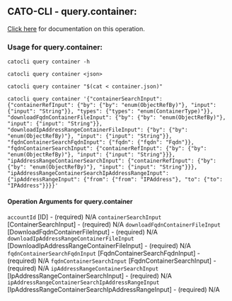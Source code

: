 
## CATO-CLI - query.container:
[Click here](https://api.catonetworks.com/documentation/#query-container) for documentation on this operation.

### Usage for query.container:

`catocli query container -h`

`catocli query container <json>`

`catocli query container "$(cat < container.json)"`

`catocli query container '{"containerSearchInput": {"containerRefInput": {"by": {"by": "enum(ObjectRefBy)"}, "input": {"input": "String"}}, "types": {"types": "enum(ContainerType)"}}, "downloadFqdnContainerFileInput": {"by": {"by": "enum(ObjectRefBy)"}, "input": {"input": "String"}}, "downloadIpAddressRangeContainerFileInput": {"by": {"by": "enum(ObjectRefBy)"}, "input": {"input": "String"}}, "fqdnContainerSearchFqdnInput": {"fqdn": {"fqdn": "Fqdn"}}, "fqdnContainerSearchInput": {"containerRefInput": {"by": {"by": "enum(ObjectRefBy)"}, "input": {"input": "String"}}}, "ipAddressRangeContainerSearchInput": {"containerRefInput": {"by": {"by": "enum(ObjectRefBy)"}, "input": {"input": "String"}}}, "ipAddressRangeContainerSearchIpAddressRangeInput": {"ipAddressRangeInput": {"from": {"from": "IPAddress"}, "to": {"to": "IPAddress"}}}}'`

#### Operation Arguments for query.container ####
`accountId` [ID] - (required) N/A 
`containerSearchInput` [ContainerSearchInput] - (required) N/A 
`downloadFqdnContainerFileInput` [DownloadFqdnContainerFileInput] - (required) N/A 
`downloadIpAddressRangeContainerFileInput` [DownloadIpAddressRangeContainerFileInput] - (required) N/A 
`fqdnContainerSearchFqdnInput` [FqdnContainerSearchFqdnInput] - (required) N/A 
`fqdnContainerSearchInput` [FqdnContainerSearchInput] - (required) N/A 
`ipAddressRangeContainerSearchInput` [IpAddressRangeContainerSearchInput] - (required) N/A 
`ipAddressRangeContainerSearchIpAddressRangeInput` [IpAddressRangeContainerSearchIpAddressRangeInput] - (required) N/A 
